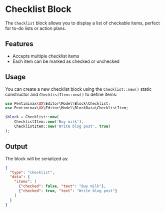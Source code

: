 # Checklist Block

The `Checklist` block allows you to display a list of checkable items, perfect for to-do lists or action plans.

## Features

- Accepts multiple checklist items
- Each item can be marked as checked or unchecked

## Usage

You can create a new checklist block using the `Checklist::new()` static constructor and `ChecklistItem::new()` to define items:

```php
use Pentiminax\UX\Editor\Model\Block\Checklist;
use Pentiminax\UX\Editor\Model\BlockData\ChecklistItem;

$block = Checklist::new(
    ChecklistItem::new('Buy milk'),
    ChecklistItem::new('Write blog post', true)
);
```

## Output

The block will be serialized as:

```json
{
  "type": "checklist",
  "data": {
    "items": [
      {"checked": false, "text": "Buy milk"},
      {"checked": true, "text": "Write blog post"}
    ]
  }
}
```

